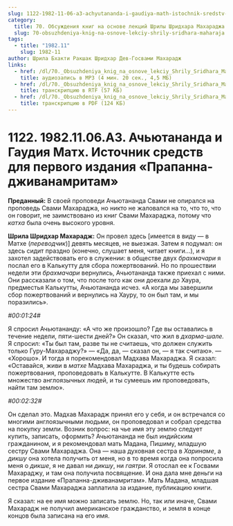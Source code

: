 ```yaml
---
slug: 1122-1982-11-06-a3-achyutananda-i-gaudiya-math-istochnik-sredstv-dlya-pervogo-izdaniya-prapanna-dzhivanamritam
category:
  title: 70. Обсуждения книг на основе лекций Шрилы Шридхара Махараджа
  slug: 70-obsuzhdeniya-knig-na-osnove-lekciy-shrily-sridhara-maharaja
tags:
  - title: "1982.11"
    slug: 1982-11
author: Шрила Бхакти Ракшак Шридхар Дев-Госвами Махарадж
links:
  - href: /dl/70._Obsuzhdeniya_knig_na_osnove_lekciy_Shrily_Sridhara_Maharaja/1122_1982.11.06.A3_SridharMj_Achjutananda_i_Gaudija_Math__Istochnik_sredstv_dlja_pervogo_izdanija_Prapanna-dzhivanamritam.mp3
    title: аудиозапись в MP3 (4 мин. 20 сек., 4,5 МБ)
  - href: /dl/70._Obsuzhdeniya_knig_na_osnove_lekciy_Shrily_Sridhara_Maharaja/1122_1982.11.06.A3_SridharMj_Achjutananda_i_Gaudija_Math__Istochnik_sredstv_dlja_pervogo_izdanija_Prapanna-dzhivanamritam.rtf
    title: транскрипцию в RTF (57 КБ)
  - href: /dl/70._Obsuzhdeniya_knig_na_osnove_lekciy_Shrily_Sridhara_Maharaja/1122_1982.11.06.A3_SridharMj_Achjutananda_i_Gaudija_Math__Istochnik_sredstv_dlja_pervogo_izdanija_Prapanna-dzhivanamritam.pdf
    title: транскрипцию в PDF (124 КБ)
---
```


# 1122. 1982.11.06.A3. Ачьютананда и Гаудия Матх. Источник средств для первого издания «Прапанна-дживанамритам»

**Преданный:** В своей проповеди Ачьютананда Свами не опирался на проповедь Свами Махараджа, но никто не жаловался на то, что то, что он говорит, не заимствовано из книг Свами Махараджа, потому что *катха* была очень высокого уровня.

**Шрила Шридхар Махарадж:** Он провел здесь [имеется в виду — в Матхе (*переводчик*)] девять месяцев, не выезжая. Затем я подумал: он здесь сидит праздно (конечно, слушает меня, читает книги…), и я захотел задействовать его в служении: в обществе двух *брахмачари* я послал его в Калькутту для сбора пожертвований. Но по прошествии недели эти *брахмачари* вернулись, Ачьютананда также приехал с ними. Они рассказали о том, что после того как они доехали до Хаура, предместья Калькутты, Ачьютананда исчез. «А когда мы завершили сбор пожертвований и вернулись на Хауру, то он был там, и мы поразились».

*#00:01:24#*

Я спросил Ачьютананду: «А что же произошло? Где вы оставались в течение недели, пяти-шести дней?» Он сказал, что жил в *дхарма-шале.* Я спросил: «Ты был там, разве ты не считаешь, что должен служить только Гуру-Махараджу?» — «Да, да, — сказал он, — я так считаю». — «Хорошо». И тогда я порекомендовал Мадхава Махараджа. Я сказал: «Оставайся, живи в *матхе* Мадхава Махараджа, и ты будешь собирать пожертвования, проповедовать в Калькутте. В Калькутте есть множество англоязычных людей, и ты сумеешь им проповедовать, найти там землю».

*#00:02:32#*

Он сделал это. Мадхав Махарадж принял его у себя, и он встречался со многими англоязычными людьми, он проповедовал и собрал средства на покупку земли. Возник вопрос: на чье имя эту землю следует купить, записать, оформить? Ачьютананда не был индийским гражданином, и я рекомендовал мать Мадана, Пишиму, младшую сестру Свами Махараджа. Она — наша духовная сестра в *Харинаме*, а *дикшу* она хотела получить от меня, но в то время когда она попросила меня о *дикше*, я не давал ни *дикшу*, ни *гаятри*. Я отослал ее к Госвами Махараджу, и там она получила посвящение. И она дала мне деньги на первое издание «Прапанна-дживанамритам». Мать Мадана, младшая сестра Свами Махараджа заплатила за издание, публикацию книги.

Я сказал: на ее имя можно записать землю. Но, так или иначе, Свами Махарадж не получил американское гражданство, и земля в конце концов была записана на его имя.

